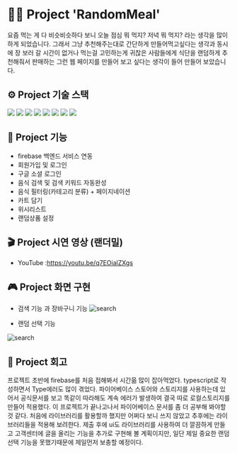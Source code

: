 # 🙋‍♀️  Project 'RandomMeal' 
요즘 먹는 게 다 비슷비슷하다 보니 오늘 점심 뭐 먹지? 저녁 뭐 먹지? 라는 생각을 많이 하게 되었습니다. 
그래서 그냥 추천해주는대로 간단하게 만들어먹고싶다는 생각과 동시에 장 보러 갈 시간이 없거나 먹는걸 고민하는게 귀찮은 사람들에게 식단을 랜덤하게 추천해줘서 판매하는 그런 웹 페이지를 만들어 보고 싶다는 생각이 들어 만들어 보았습니다.
 

## ⚙️  Project 기술 스택
<img src="https://img.shields.io/badge/vite-646CFF?style=for-the-badge&logo=vite&logoColor=white">
<img src="https://img.shields.io/badge/react-61DAFB?style=for-the-badge&logo=react&logoColor=white">
<img src="https://img.shields.io/badge/typescript-3178C6?style=for-the-badge&logo=typescript&logoColor=white">
<img src="https://img.shields.io/badge/firebase-FFCA28?style=for-the-badge&logo=firebase&logoColor=white">
<img src="https://img.shields.io/badge/axios-5A29E4?style=for-the-badge&logo=axios&logoColor=white">
<img src="https://img.shields.io/badge/recoil-3178C6?style=for-the-badge&logo=recoil&logoColor=white">
<img src="https://img.shields.io/badge/tailwindcss-06B6D4?style=for-the-badge&logo=tailwindcss&logoColor=white">
<img src="https://img.shields.io/badge/daisyui-A0EF8?style=for-the-badge&logo=daisyui&logoColor=white">

## 💨  Project 기능

- firebase 백엔드 서비스 연동
- 회원가입 및 로그인
- 구글 소셜 로그인
- 음식 검색 및 검색 키워드 자동완성
- 음식 필터링(카테고리 분류) + 페이지네이션
- 카트 담기
- 위시리스트
- 랜덤상품 설정

## 🎬  Project 시연 영상 (랜더밀)

- YouTube :https://youtu.be/q7EOialZXgs

## 🎮  Project 화면 구현

- 검색 기능 과 장바구니 기능
  ![search](https://github.com/bidanee/random-shop/assets/110444526/cf59af6b-04d8-4c5a-9c03-284059e2d9fc)

- 랜덤 선택 기능

![search](https://github.com/bidanee/random-shop/assets/110444526/dd678977-0b67-47b7-9acc-193ed2cd0a35)



## 🚀  Project 회고

프로젝트 초반에 firebase를 처음 접해봐서 시간읆 많이 잡아먹었다.
typescript로 작성하면서 Type에러도 많이 겪었다.
파이어베이스 스토어와 스토리지를 사용하는데 있어서 공식문서를 보고 똑같이 따라해도 계속 에러가 발생하여 결국 따로 로컬스토리지를 만들어 적용했다.
이 프로젝트가 끝나고나서 파이어베이스 문서를 좀 더 공부해 봐야할 것 같다.
처음에 라이브러리를 활용할까 했지만 어쩌다 보니 쓰지 않았고 추후에는 라이브러리들을 적용해 보려한다.
제출 후에 ui도 라이브러리를 사용하여 더 깔끔하게 만들고
고객센터에 글을 올리는 기능을 추가로 구현해 볼 계획이지만,
일단 제일 중요한 랜덤선택 기능을 못했기때문에 제일먼저 보충할 예정이다.
